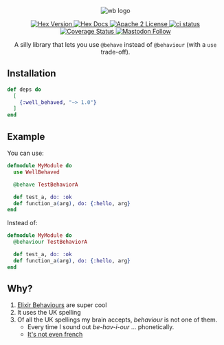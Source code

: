 <p align="center">
  <picture>
    <img alt="wb logo" src="https://raw.githubusercontent.com/camatcode/well_behaved/refs/heads/main/assets/well-behaved-banner.png">
  </picture>
</p>

<p align="center">
  <a href="https://hex.pm/packages/well_behaved">
    <img alt="Hex Version" src="https://img.shields.io/hexpm/v/well_behaved.svg">
  </a>

  <a href="https://hexdocs.pm/well_behaved">
    <img alt="Hex Docs" src="http://img.shields.io/badge/hex.pm-docs-green.svg?style=flat">
  </a
  -->

  <a href="https://opensource.org/licenses/Apache-2.0">
    <img alt="Apache 2 License" src="https://img.shields.io/hexpm/l/oban">
  </a>

  <a href="https://github.com/camatcode/well_behaved/actions?query=branch%3Amain++">
    <img alt="ci status" src="https://github.com/camatcode/well_behaved/workflows/ci/badge.svg">
  </a>
  <a href='https://coveralls.io/github/camatcode/well_behaved?branch=main'>
    <img src='https://coveralls.io/repos/github/well_behaved/basenji/badge.svg?branch=main' alt='Coverage Status' />
  </a>

<a href="https://mastodon.social/@scrum_log" target="_blank" rel="noopener noreferrer">
    <img alt="Mastodon Follow" src="https://img.shields.io/badge/mastodon-%40scrum__log%40mastodon.social-purple?color=6364ff">
  </a>
</p>

<p align="center">
  A silly library that lets you use <code>@behave</code> instead of <code>@behaviour</code> (with a <code>use</code> trade-off).
</p>



## Installation

```elixir
def deps do
  [
    {:well_behaved, "~> 1.0"}
  ]
end
```

## Example

You can use:

```elixir
defmodule MyModule do
  use WellBehaved

  @behave TestBehaviorA

  def test_a, do: :ok
  def function_a(arg), do: {:hello, arg}
end
```

Instead of: 

```elixir
defmodule MyModule do
  @behaviour TestBehaviorA

  def test_a, do: :ok
  def function_a(arg), do: {:hello, arg}
end
```


## Why?

1. [Elixir Behaviours](https://hexdocs.pm/elixir/1.4.5/behaviours.html) are super cool
2. It uses the UK spelling
3. Of all the UK spellings my brain accepts, *behaviour* is not one of them.
    - Every time I sound out *be-hav-i-our* ... phonetically.
    - [It's not even french](https://en.wiktionary.org/wiki/behavior#Etymology)



